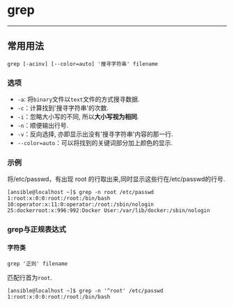 # grep

---

## 常用用法

```
grep [-acinv] [--color=auto] '搜寻字符串' filename
```

### 选项

* `-a`: 将`binary`文件以`text`文件的方式搜寻数据.
* `-c`：计算找到'搜寻字符串'的次数.
* `-i`：忽略大小写的不同, 所以**大小写视为相同**.
* `-n`：顺便输出行号.
* `-v`：反向选择, 亦即显示出没有'搜寻字符串'内容的那一行.
* `--color=auto`：可以将找到的关键词部分加上颜色的显示.

### 示例

将/etc/passwd，有出现 root 的行取出来,同时显示这些行在/etc/passwd的行号.

```
[ansible@localhost ~]$ grep -n root /etc/passwd
1:root:x:0:0:root:/root:/bin/bash
10:operator:x:11:0:operator:/root:/sbin/nologin
25:dockerroot:x:996:992:Docker User:/var/lib/docker:/sbin/nologin
```

### grep与正规表达式

#### 字符类

```
grep '正则' filename
```

匹配行首为`root`.

```
[ansible@localhost ~]$ grep -n '^root' /etc/passwd
1:root:x:0:0:root:/root:/bin/bash
```